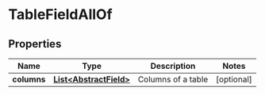 

# TableFieldAllOf


## Properties

| Name | Type | Description | Notes |
|------------ | ------------- | ------------- | -------------|
|**columns** | [**List&lt;AbstractField&gt;**](AbstractField.md) | Columns of a table |  [optional] |



